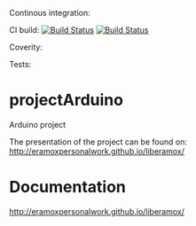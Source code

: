 Continous integration:



CI build: 
[![Build Status](https://travis-ci.org/EramoxPersonalWork/liberamox.svg?branch=master)](https://travis-ci.org/EramoxPersonalWork/liberamox)
[![Build Status](https://jenkins-eramox.rhcloud.com/job/nightly/badge/icon)](https://jenkins-eramox.rhcloud.com/job/nightly/)

Coverity:

Tests:

# projectArduino
Arduino project

The presentation of the project can be found on: http://eramoxpersonalwork.github.io/liberamox/

# Documentation
http://eramoxpersonalwork.github.io/liberamox/

